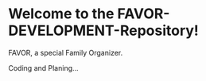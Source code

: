 # Welcome to the FAVOR-DEVELOPMENT-Repository!

FAVOR, a special Family Organizer.

Coding and Planing...
